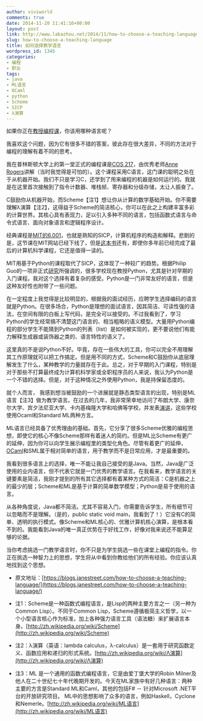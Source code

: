 ```yaml
---
author: viviworld
comments: true
date: 2014-11-20 11:41:16+00:00
layout: post
link: http://www.labazhou.net/2014/11/how-to-choose-a-teaching-language/
slug: how-to-choose-a-teaching-language
title: 如何选择教学语言
wordpress_id: 1345
categories:
- 编程
- 职业
tags:
- java
- ML语言
- OCaml
- python
- Scheme
- SICP
- λ演算
---
```


如果你正在[教授编程课](http://www.labazhou.net/2013/12/how-to-teach-students-to-code-program-computers/)，你该用哪种语言呢？

我喜欢这个问题，因为它有很多不错的答案，彼此存在很大差异，不同的方法对于编程的理解有着不同的思考。

我在普林斯顿大学上的第一堂正式的编程课是[COS 217](http://www.cs.princeton.edu/courses/archive/fall13/cos217/)，由优秀老师[Anne Rogers](https://cs.uchicago.edu/people/amr)讲解（当时我觉得是可怕的）。这个课程采用C语言，这门课的聪明之处在于从机器开始。我们不只是学习C，还学到了用来编程的机器是如何运行的。我就是在这里首次接触到了指令计数器、堆栈帧、寄存器和分级存储，太让人振奋了。

C鼓励你从机器开始，而Scheme【注1】想让你从计算的数学基础开始。你不需要理解λ演算【注2】，这得益于Scheme的简洁核心，你可以在此之上构建丰富多彩的计算世界。其核心具有表现力，足以引入多种不同的语言，包括函数式语言与命令式语言、面向对象语言和逻辑程序设计。

经典课程是[MIT的6.001](http://ocw.mit.edu/courses/electrical-engineering-and-computer-science/6-001-structure-and-interpretation-of-computer-programs-spring-2005/)，也就是熟知的SICP，计算机程序的构造和解释。悲剧的是，这节课在MIT网站已经下线了，但是[这本书](https://mitpress.mit.edu/sicp/full-text/book/book.html)还有，即使你多年前已经完成了最后的计算机科学课程，它还是值得一读的。

MIT用基于Python的课程取代了SICP，这体现了一种较广的趋势。根据Philip Guo的一项非正式[研究](http://cacm.acm.org/blogs/blog-cacm/176450-python-is-now-the-most-popular-introductory-teaching-language-at-top-us-universities/fulltext)所强调的，很多学校现在教授Python，尤其是针对早期的入门课程。我对这个选择有着复杂的感受。Python是一门非常友好的语言，但是这种友好性也附带了一些问题。

在一定程度上我觉得是比较明显的，根据我的面试经历，应聘学生选择编码的语言就是Python。在很多场合，Python是理想的面试语言，因其简洁、可读性强的语法，在空间有限的白板上写代码，是完全可以接受的。不过我看到了，学习Python的学生经常搞不清楚这门语言的、相当粗略的语义模型。大量用Python编程的部分学生不能猜到Python的列表（list）是如何被实现的，更不要说他们有能力解释生成器或装饰器之类的、语言特性的语义了。

这里真的不是说Python不好。毕竟，存在一些伟大的工具，你可以完全不用理解其工作原理就可以把工作搞定。但是用不同的方式，Scheme和C鼓励你从底层理解发生了什么，某种教学的力量就存在于此。总之，对于早期的入门课程，特别是对于那些不打算最终成为计算机科学家或全职程序员的人来说，我认为Python是一个不错的选择。但是，对于这种情况之外使用Python，我是持保留态度的。

就个人而言， 我感到想当被鼓励的一个进展就是静态类型语言的出现，特别是ML语言【注3】做为教学语言。在过去的几年，我非常荣幸地访问了布朗大学、康奈尔大学、宾夕法尼亚大学、卡内基梅隆大学和哈佛等学校，并发表[演讲](https://blogs.janestreet.com/effective-ml-video/)，这些学校使用Ocaml和Standard ML两种方言。

ML语言已经具备了优秀理由的基础。首先，它分享了很多Scheme优雅的编程思想，即使它的核心不像Scheme那样有着迷人的简约。但是ML比Scheme有更广的延伸，因为你可以向学生展示编程里的类型化角色。尽管有着更广的延伸，[OCaml](http://ocaml.org/learn/teaching-ocaml.html)和SML属于相对简单的语言，用于教学而不是日常应用，才是最重要的。

我看到很多语言上的选择，唯一不能让我自己接受的是Java。当然，Java是广泛使用的业内语言，但不代表它就是一门优秀的教学语言。在我看来，教学语言的关键要素是简洁，我刚才提到的所有其它选择都有着某种方式的简洁：C是机器之上的最少的层；Scheme和ML是基于计算的简单数学模型；Python是易于使用的语言。

从各种角度说，Java都不简洁。尤其不容易入门，你需要告诉学生，所有细节可以忽略而不是理解。（是的，public static void main，我看到了！）它没有C的简单、透明的执行模式。像Scheme和ML核心的、优雅计算机核心演算，是根本看不到的。我能看到Java的唯一真正优势在于好找工作，好像对我来说还不能算足够的论据。

当你考虑挑选一门教学语言时，你不只是为学生挑选一些在课堂上编程的指令。你正在挑选一种智力上的思想，学生将从中看到你教给他们的所有经验。你应该认真地找到这个思想。



	
  * 原文地址：[https://blogs.janestreet.com/how-to-choose-a-teaching-language/](https://blogs.janestreet.com/how-to-choose-a-teaching-language/)

	
  * 注1：Scheme是一种函数式编程语言，是Lisp的两种主要方言之一（另一种为Common Lisp）。不同于Common Lisp，Scheme遵循极简主义哲学，以一个小型语言核心作为标准，加上各种强力语言工具（语法糖）来扩展语言本身。[http://zh.wikipedia.org/wiki/Scheme](http://zh.wikipedia.org/wiki/Scheme)

	
  * 注2：λ演算（英语：lambda calculus，λ-calculus）是一套用于研究函数定义、函数应用和递归的形式系统。[http://zh.wikipedia.org/wiki/Λ演算](http://zh.wikipedia.org/wiki/Λ演算)

	
  * 注3：ML 是一个通用的函数式编程语言，它是由爱丁堡大学的Robin Milner及他人在二十世纪七十年代晚期开发的。今天在ML家族中有好几种语言：两种主要的方言是Standard ML和Caml，其他的包括F# － 针对Microsoft .NET平台的开放研究项目。 ML中的思想影响了众多的语言，例如Haskell，Cyclone和Nemerle。[http://zh.wikipedia.org/wiki/ML语言](http://zh.wikipedia.org/wiki/ML语言)


